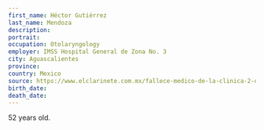 ```yaml
---
first_name: Héctor Gutiérrez
last_name: Mendoza
description: 
portrait: 
occupation: Otolaryngology
employer: IMSS Hospital General de Zona No. 3
city: Aguascalientes
province: 
country: Mexico
source: https://www.elclarinete.com.mx/fallece-medico-de-la-clinica-2-del-imss-en-aguascalientes-por-coronavirus/
birth_date: 
death_date: 
---
```


52 years old.